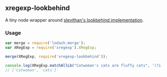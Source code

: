 ## xregexp-lookbehind

A tiny node wrapper around [slevithan's lookbehind
implementation](https://gist.github.com/slevithan/2387872).

### Usage

```js
var merge = require('lodash.merge');
var XRegExp = require('xregexp').XRegExp;

merge(XRegExp, require('xregexp-lookbehind'));

console.log(XRegExp.matchAllLb("Catwoman's cats are fluffy cats", '(?i)(?<!fluffy\\W+)', /cat\w*/i));
// ['Catwoman', 'cats']
```

